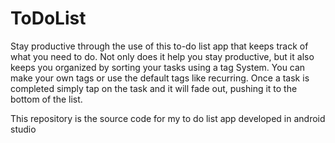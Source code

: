 # ToDoList
Stay productive through the use of this to-do list app that keeps track of what you need to do. Not only does it help you stay productive, but it also keeps you organized by sorting your tasks using a tag System. You can make your own tags or use the default tags like recurring. Once a task is completed simply tap on the task and it will fade out, pushing it to the bottom of the list.

This repository is the source code for my to do list app developed in android studio 
